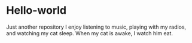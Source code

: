 # Hello-world
Just another repository
I enjoy listening to music, playing with my radios, and watching my cat sleep. When my cat is awake, I watch him eat.
